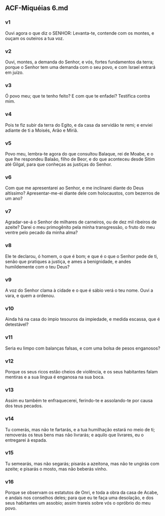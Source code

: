 ## ACF-Miquéias 6.md
### v1
 Ouvi agora o que diz o SENHOR: Levanta-te, contende com os montes, e ouçam os outeiros a tua voz.
### v2
 Ouvi, montes, a demanda do Senhor, e vós, fortes fundamentos da terra; porque o Senhor tem uma demanda com o seu povo, e com Israel entrará em juízo.
### v3
 Ó povo meu; que te tenho feito? E com que te enfadei? Testifica contra mim.
### v4
 Pois te fiz subir da terra do Egito, e da casa da servidão te remi; e enviei adiante de ti a Moisés, Arão e Miriã.
### v5
 Povo meu, lembra-te agora do que consultou Balaque, rei de Moabe, e o que lhe respondeu Balaão, filho de Beor, e do que aconteceu desde Sitim até Gilgal, para que conheças as justiças do Senhor.
### v6
 Com que me apresentarei ao Senhor, e me inclinarei diante do Deus altíssimo? Apresentar-me-ei diante dele com holocaustos, com bezerros de um ano?
### v7
 Agradar-se-á o Senhor de milhares de carneiros, ou de dez mil ribeiros de azeite? Darei o meu primogênito pela minha transgressão, o fruto do meu ventre pelo pecado da minha alma?
### v8
 Ele te declarou, ó homem, o que é bom; e que é o que o Senhor pede de ti, senão que pratiques a justiça, e ames a benignidade, e andes humildemente com o teu Deus?
### v9
 A voz do Senhor clama à cidade e o que é sábio verá o teu nome. Ouvi a vara, e quem a ordenou.
### v10
 Ainda há na casa do ímpio tesouros da impiedade, e medida escassa, que é detestável?
### v11
 Seria eu limpo com balanças falsas, e com uma bolsa de pesos enganosos?
### v12
 Porque os seus ricos estão cheios de violência, e os seus habitantes falam mentiras e a sua língua é enganosa na sua boca.
### v13
 Assim eu também te enfraquecerei, ferindo-te e assolando-te por causa dos teus pecados.
### v14
 Tu comerás, mas não te fartarás, e a tua humilhação estará no meio de ti; removerás os teus bens mas não livrarás; e aquilo que livrares, eu o entregarei à espada.
### v15
 Tu semearás, mas não segarás; pisarás a azeitona, mas não te ungirás com azeite; e pisarás o mosto, mas não beberás vinho.
### v16
 Porque se observam os estatutos de Onri, e toda a obra da casa de Acabe, e andais nos conselhos deles; para que eu te faça uma desolação, e dos seus habitantes um assobio; assim trareis sobre vós o opróbrio do meu povo.
